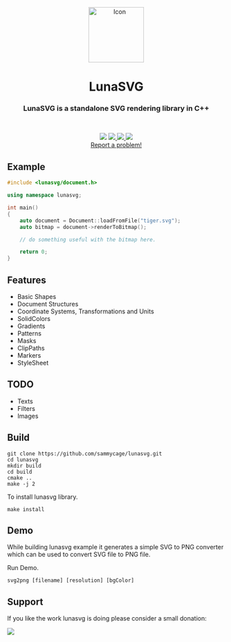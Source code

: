 <div align="center">
    <span align="center">
        <img height="128" class="center" src="https://github.com/sammycage/lunasvg/blob/master/luna.png" alt="Icon">
    </span>
    <h1 align="center">LunaSVG</h1>
    <h3 align="center">LunaSVG is a standalone SVG rendering library in C++</h3>
</div>
<br>
<p align="center">
    <img src="https://dev.w3.org/SVG/tools/svgweb/samples/svg-files/tommek_Car.svg">
    <a href="https://github.com/sammycage/lunasvg/releases">
        <img src="https://img.shields.io/badge/Version-2.1.4-orange.svg">
    </a>
    <a href="https://github.com/sammycage/lunasvg/blob/master/LICENSE">
        <img src="https://img.shields.io/badge/License-MIT-blue.svg">
    </a>
    <a href="https://github.com/sammycage/lunasvg/actions">
        <img src="https://github.com/sammycage/lunasvg/actions/workflows/ci.yml/badge.svg">
    </a>
    <br>
    <a href="https://github.com/sammycage/lunasvg/issues/new">Report a problem!</a>
</p>

## Example

```cpp
#include <lunasvg/document.h>

using namespace lunasvg;

int main()
{
    auto document = Document::loadFromFile("tiger.svg");
    auto bitmap = document->renderToBitmap();

    // do something useful with the bitmap here.

    return 0;
}

```

## Features

- Basic Shapes
- Document Structures
- Coordinate Systems, Transformations and Units
- SolidColors
- Gradients
- Patterns
- Masks
- ClipPaths
- Markers
- StyleSheet

## TODO

- Texts
- Filters
- Images

## Build

```
git clone https://github.com/sammycage/lunasvg.git
cd lunasvg
mkdir build
cd build
cmake ..
make -j 2
```

To install lunasvg library.

```
make install
```

## Demo

While building lunasvg example it generates a simple SVG to PNG converter which can be used to convert SVG file to PNG file.

Run Demo.
```
svg2png [filename] [resolution] [bgColor]
```

## Support

If you like the work lunasvg is doing please consider a small donation:

<a href="https://www.buymeacoffee.com/sammycage"><img src="https://img.buymeacoffee.com/button-api/?text=Buy me a coffee&emoji=&slug=sammycage&button_colour=FFDD00&font_colour=000000&font_family=Arial&outline_colour=000000&coffee_colour=ffffff"></a>
